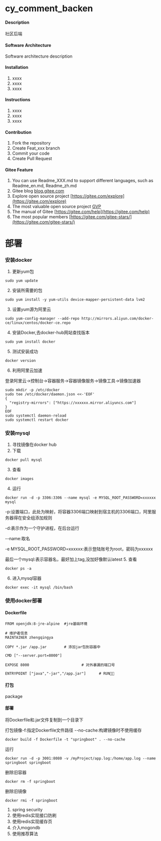 # cy_comment_backen

#### Description
社区后端

#### Software Architecture
Software architecture description

#### Installation

1.  xxxx
2.  xxxx
3.  xxxx

#### Instructions

1.  xxxx
2.  xxxx
3.  xxxx

#### Contribution

1.  Fork the repository
2.  Create Feat_xxx branch
3.  Commit your code
4.  Create Pull Request


#### Gitee Feature

1.  You can use Readme\_XXX.md to support different languages, such as Readme\_en.md, Readme\_zh.md
2.  Gitee blog [blog.gitee.com](https://blog.gitee.com)
3.  Explore open source project [https://gitee.com/explore](https://gitee.com/explore)
4.  The most valuable open source project [GVP](https://gitee.com/gvp)
5.  The manual of Gitee [https://gitee.com/help](https://gitee.com/help)
6.  The most popular members  [https://gitee.com/gitee-stars/](https://gitee.com/gitee-stars/)


# 部署
### 安装docker
1. 更新yum包
```shell
sudo yum update
```
2. 安装所需要的包
```shell
sudo yum install -y yum-utils device-mapper-persistent-data lvm2
```
3. 设置yum源为阿里云
```shell
sudo yum-config-manager --add-repo http://mirrors.aliyun.com/docker-ce/linux/centos/docker-ce.repo
```
4. 安装Docker,去docker-hub网站查找版本
```shell
sudo yum install docker
```
5. 测试安装成功
```shell
docker version
```
6. 利用阿里云加速

登录阿里云->控制台->容器服务->容器镜像服务->镜像工具->镜像加速器
```shell
sudo mkdir -p /etc/docker
sudo tee /etc/docker/daemon.json <<-'EOF'
{
  "registry-mirrors": ["https://xxxxxx.mirror.aliyuncs.com"]
}
EOF
sudo systemctl daemon-reload
sudo systemctl restart docker
```
### 安装mysql
1. 寻找镜像在docker hub
2. 下载
```shell
docker pull mysql
```
3. 查看
```shell
docker images
```
4. 运行
```shell
docker run -d -p 3306:3306 --name mysql -e MYSQL_ROOT_PASSWORD=xxxxxx mysql
```
-p:设置端口，此处为映射，将容器3306端口映射到宿主机的3306端口，阿里服务器得在安全组添加规则

-d:表示作为一个守护进程，在后台运行

--name:取名

-e MYSQL_ROOT_PASSWORD=xxxxxx:表示登陆账号为root，密码为xxxxxx

最后一个mysql:表示容器名，最好加上tag,没加好像默认latest
5. 查看
```shell
docker ps -a
```
6. 进入mysql容器
```shell
docker exec -it mysql /bin/bash
```

### 使用docker部署
#### Dockerfile
```shell
FROM openjdk:8-jre-alpine  #jre基础环境

# 维护者信息
MAINTAINER zhengqingya

COPY *.jar /app.jar        # 添加jar包到容器中

CMD ["--server.port=8000"]

EXPOSE 8000                        # 对外暴漏的端口号

ENTRYPOINT ["java","-jar","/app.jar"]      # RUN🏃🏃
```
#### 打包
package
#### 部署
将Dockerfile和.jar文件复制到一个目录下

打包镜像-f:指定Dockerfile文件路径 --no-cache:构建镜像时不使用缓存
```shell
docker build -f Dockerfile -t "springboot" . --no-cache
```
运行
```shell
docker run -d -p 3001:8080 -v /myProject/app.log:/home/app.log --name springboot springboot
```
删除旧容器
```shell
docker rm -f springboot
```
删除旧镜像
```shell
docker rmi -f springboot
```

1. spring security
2. 使用redis实现接口防刷
3. 使用redis实现缓存页
4. 介入mogondb
5. 使用推荐算法






